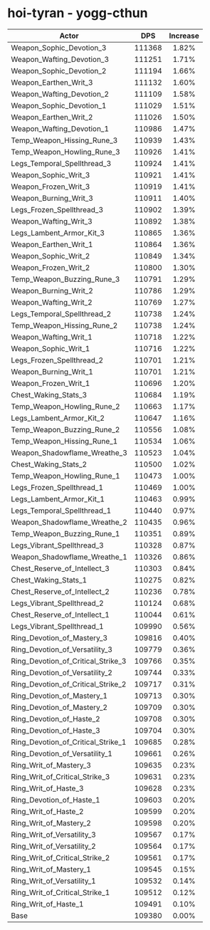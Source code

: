 # hoi-tyran - yogg-cthun
| Actor | DPS | Increase |
|---|:---:|:---:|
|Weapon_Sophic_Devotion_3|111368|1.82%|
|Weapon_Wafting_Devotion_3|111251|1.71%|
|Weapon_Sophic_Devotion_2|111194|1.66%|
|Weapon_Earthen_Writ_3|111132|1.60%|
|Weapon_Wafting_Devotion_2|111109|1.58%|
|Weapon_Sophic_Devotion_1|111029|1.51%|
|Weapon_Earthen_Writ_2|111026|1.50%|
|Weapon_Wafting_Devotion_1|110986|1.47%|
|Temp_Weapon_Hissing_Rune_3|110939|1.43%|
|Temp_Weapon_Howling_Rune_3|110926|1.41%|
|Legs_Temporal_Spellthread_3|110924|1.41%|
|Weapon_Sophic_Writ_3|110921|1.41%|
|Weapon_Frozen_Writ_3|110919|1.41%|
|Weapon_Burning_Writ_3|110911|1.40%|
|Legs_Frozen_Spellthread_3|110902|1.39%|
|Weapon_Wafting_Writ_3|110892|1.38%|
|Legs_Lambent_Armor_Kit_3|110865|1.36%|
|Weapon_Earthen_Writ_1|110864|1.36%|
|Weapon_Sophic_Writ_2|110849|1.34%|
|Weapon_Frozen_Writ_2|110800|1.30%|
|Temp_Weapon_Buzzing_Rune_3|110791|1.29%|
|Weapon_Burning_Writ_2|110786|1.29%|
|Weapon_Wafting_Writ_2|110769|1.27%|
|Legs_Temporal_Spellthread_2|110738|1.24%|
|Temp_Weapon_Hissing_Rune_2|110738|1.24%|
|Weapon_Wafting_Writ_1|110718|1.22%|
|Weapon_Sophic_Writ_1|110716|1.22%|
|Legs_Frozen_Spellthread_2|110701|1.21%|
|Weapon_Burning_Writ_1|110701|1.21%|
|Weapon_Frozen_Writ_1|110696|1.20%|
|Chest_Waking_Stats_3|110684|1.19%|
|Temp_Weapon_Howling_Rune_2|110663|1.17%|
|Legs_Lambent_Armor_Kit_2|110647|1.16%|
|Temp_Weapon_Buzzing_Rune_2|110556|1.08%|
|Temp_Weapon_Hissing_Rune_1|110534|1.06%|
|Weapon_Shadowflame_Wreathe_3|110523|1.04%|
|Chest_Waking_Stats_2|110500|1.02%|
|Temp_Weapon_Howling_Rune_1|110473|1.00%|
|Legs_Frozen_Spellthread_1|110469|1.00%|
|Legs_Lambent_Armor_Kit_1|110463|0.99%|
|Legs_Temporal_Spellthread_1|110440|0.97%|
|Weapon_Shadowflame_Wreathe_2|110435|0.96%|
|Temp_Weapon_Buzzing_Rune_1|110351|0.89%|
|Legs_Vibrant_Spellthread_3|110328|0.87%|
|Weapon_Shadowflame_Wreathe_1|110326|0.86%|
|Chest_Reserve_of_Intellect_3|110303|0.84%|
|Chest_Waking_Stats_1|110275|0.82%|
|Chest_Reserve_of_Intellect_2|110236|0.78%|
|Legs_Vibrant_Spellthread_2|110124|0.68%|
|Chest_Reserve_of_Intellect_1|110044|0.61%|
|Legs_Vibrant_Spellthread_1|109990|0.56%|
|Ring_Devotion_of_Mastery_3|109816|0.40%|
|Ring_Devotion_of_Versatility_3|109779|0.36%|
|Ring_Devotion_of_Critical_Strike_3|109766|0.35%|
|Ring_Devotion_of_Versatility_2|109744|0.33%|
|Ring_Devotion_of_Critical_Strike_2|109717|0.31%|
|Ring_Devotion_of_Mastery_1|109713|0.30%|
|Ring_Devotion_of_Mastery_2|109709|0.30%|
|Ring_Devotion_of_Haste_2|109708|0.30%|
|Ring_Devotion_of_Haste_3|109704|0.30%|
|Ring_Devotion_of_Critical_Strike_1|109685|0.28%|
|Ring_Devotion_of_Versatility_1|109661|0.26%|
|Ring_Writ_of_Mastery_3|109635|0.23%|
|Ring_Writ_of_Critical_Strike_3|109631|0.23%|
|Ring_Writ_of_Haste_3|109628|0.23%|
|Ring_Devotion_of_Haste_1|109603|0.20%|
|Ring_Writ_of_Haste_2|109599|0.20%|
|Ring_Writ_of_Mastery_2|109598|0.20%|
|Ring_Writ_of_Versatility_3|109567|0.17%|
|Ring_Writ_of_Versatility_2|109564|0.17%|
|Ring_Writ_of_Critical_Strike_2|109561|0.17%|
|Ring_Writ_of_Mastery_1|109545|0.15%|
|Ring_Writ_of_Versatility_1|109532|0.14%|
|Ring_Writ_of_Critical_Strike_1|109512|0.12%|
|Ring_Writ_of_Haste_1|109491|0.10%|
|Base|109380|0.00%|
